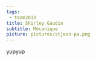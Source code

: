 ```yaml
---
tags:
 - team2013
title: Shirley Gaudin
subtitle: Mécanique
picture: pictures/stjean-pa.png
---
```


yupyup
